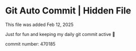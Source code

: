 # Git Auto Commit | Hidden File

This file was added Feb 12, 2025

Just for fun and keeping my daily git commit active 🤪

commit number: 470185

